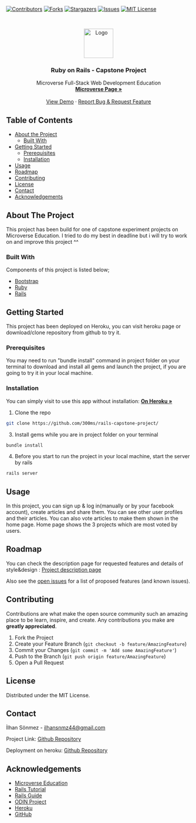 [![Contributors][contributors-shield]][contributors-url]
[![Forks][forks-shield]][forks-url]
[![Stargazers][stars-shield]][stars-url]
[![Issues][issues-shield]][issues-url]
[![MIT License][license-shield]][license-url]


<!-- PROJECT LOGO -->
<br />
<p align="center">
    <img src="https://course_report_production.s3.amazonaws.com/rich/rich_files/rich_files/5726/s300/icon-white-on-murple-copy.png" alt="Logo" width="80" height="80">
  </a>

  <h3 align="center">Ruby on Rails - Capstone Project</h3>

  <p align="center">
    Microverse Full-Stack Web Development Education
    <br />
    <a href="https://microverse.org/"><strong> Microverse Page »</strong></a>
    <br />
    <br />
    <a href="https://calm-meadow-41535.herokuapp.com/">View Demo</a>
    ·
    <a href="https://github.com/300ms/rails-capstone-project/issues">Report Bug & Request Feature</a>
  </p>
</p>



<!-- TABLE OF CONTENTS -->
## Table of Contents

* [About the Project](#about-the-project)
  * [Built With](#built-with)
* [Getting Started](#getting-started)
  * [Prerequisites](#prerequisites)
  * [Installation](#installation)
* [Usage](#usage)
* [Roadmap](#roadmap)
* [Contributing](#contributing)
* [License](#license)
* [Contact](#contact)
* [Acknowledgements](#acknowledgements)



<!-- ABOUT THE PROJECT -->
## About The Project

This project has been build for one of capstone experiment projects on Microverse Education.
I tried to do my best in deadline but i will try to work on and improve this project ^^

### Built With
Components of this project is listed below;

* [Bootstrap](https://getbootstrap.com)
* [Ruby](https://www.ruby-lang.org/)
* [Rails](https://rubyonrails.org/)



<!-- GETTING STARTED -->
## Getting Started

This project has been deployed on Heroku, you can visit heroku page or download/clone
repository from github to try it.

### Prerequisites

You may need to run "bundle install" command in project folder on your terminal to
download and install all gems and launch the project, if you are going to
try it in your local machine.

### Installation

You can simply visit to use this app without installation: <a href="https://calm-meadow-41535.herokuapp.com/"><strong> On Heroku »</strong></a>

1. Clone the repo
```sh
git clone https://github.com/300ms/rails-capstone-project/
```
3. Install gems while you are in project folder on your terminal
```sh
bundle install
```
4. Before you start to run the project in your local machine, start the server by rails
```sh
rails server
```


<!-- USAGE EXAMPLES -->
## Usage

In this project, you can sign up & log in(manually or by your facebook account),
 create articles and share them. You can see other user profiles and their articles. You can also vote articles to
make them shown in the home page. Home page shows the 3 projects which are
most voted by users.


<!-- ROADMAP -->
## Roadmap

You can check the description page for requested features and details of style&design :
<a href="https://www.notion.so/Lifestyle-articles-b82a5f10122b4cec924cd5d4a6cf7561">Project description page</a>

Also see the [open issues](https://github.com/300ms/rails-capstone-project/issues) for a list of proposed features (and known issues).



<!-- CONTRIBUTING -->
## Contributing

Contributions are what make the open source community such an amazing place to be learn, inspire, and create. Any contributions you make are **greatly appreciated**.

1. Fork the Project
2. Create your Feature Branch (`git checkout -b feature/AmazingFeature`)
3. Commit your Changes (`git commit -m 'Add some AmazingFeature'`)
4. Push to the Branch (`git push origin feature/AmazingFeature`)
5. Open a Pull Request



<!-- LICENSE -->
## License

Distributed under the MIT License.

<!-- CONTACT -->
## Contact

İlhan Sönmez - ilhansnmz44@gmail.com

Project Link: [Github Repository](https://github.com/300ms/rails-capstone-project/)

Deployment on heroku: [Github Repository](https://calm-meadow-41535.herokuapp.com/)

<!-- ACKNOWLEDGEMENTS -->
## Acknowledgements
* [Microverse Education](https://microverse.org)
* [Rails Tutorial](https://www.learnenough.com/ruby-on-rails-4th-edition-tutorial/)
* [Rails Guide](https://guides.rubyonrails.org/)
* [ODIN Project](https://www.theodinproject.com/)
* [Heroku](https://www.heroku.com/)
* [GitHub](https://github.com/)




<!-- MARKDOWN LINKS & IMAGES -->
<!-- https://www.markdownguide.org/basic-syntax/#reference-style-links -->
[contributors-shield]: https://img.shields.io/github/contributors-anon/300ms/rails-capstone-project?color=1
[contributors-url]: https://github.com/300ms/rails-capstone-project/graphs/contributors
[forks-shield]: https://img.shields.io/github/forks/300ms/rails-capstone-project
[forks-url]: https://github.com/300ms/rails-capstone-project/network/members
[stars-shield]: https://img.shields.io/github/stars/300ms/rails-capstone-project
[stars-url]: https://github.com/300ms/rails-capstone-project/stargazers
[issues-shield]: https://img.shields.io/github/issues/300ms/rails-capstone-project
[issues-url]: https://github.com/300ms/rails-capstone-project/issues
[license-shield]: https://img.shields.io/github/license/300ms/rails-capstone-project
[license-url]: https://github.com/300ms/rails-capstone-project/blob/readme-rubocop/LICENSE
[product-screenshot]: images/screenshot.png
